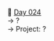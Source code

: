 :date: [Day 024](https://github.com/fernandocucci/100DaysOfPython/tree/main/Day%20024)  
-> ?<br/>
-> Project: ?